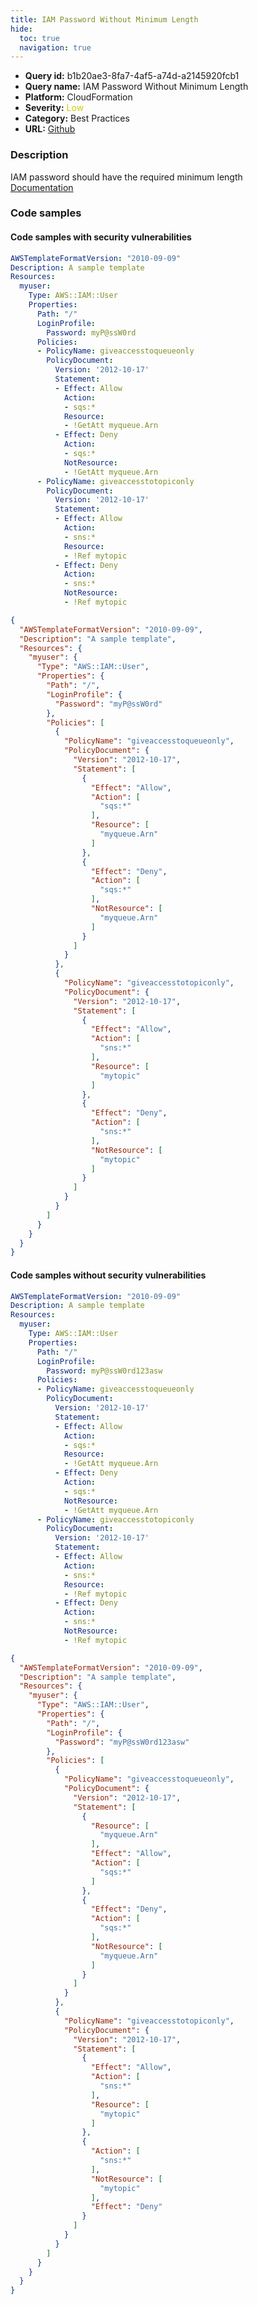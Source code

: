```yaml
---
title: IAM Password Without Minimum Length
hide:
  toc: true
  navigation: true
---
```


<style>
  .highlight .hll {
    background-color: #ff171742;
  }
  .md-content {
    max-width: 1100px;
    margin: 0 auto;
  }
</style>

-   **Query id:** b1b20ae3-8fa7-4af5-a74d-a2145920fcb1
-   **Query name:** IAM Password Without Minimum Length
-   **Platform:** CloudFormation
-   **Severity:** <span style="color:#CC0">Low</span>
-   **Category:** Best Practices
-   **URL:** [Github](https://github.com/Checkmarx/kics/tree/master/assets/queries/cloudFormation/aws/iam_password_without_minimum_length)

### Description
IAM password should have the required minimum length<br>
[Documentation](https://docs.aws.amazon.com/AWSCloudFormation/latest/UserGuide/quickref-iam.html#scenario-iam-user)

### Code samples
#### Code samples with security vulnerabilities
```yaml title="Positive test num. 1 - yaml file" hl_lines="9"
AWSTemplateFormatVersion: "2010-09-09"
Description: A sample template
Resources:
  myuser:
    Type: AWS::IAM::User
    Properties:
      Path: "/"
      LoginProfile:
        Password: myP@ssW0rd
      Policies:
      - PolicyName: giveaccesstoqueueonly
        PolicyDocument:
          Version: '2012-10-17'
          Statement:
          - Effect: Allow
            Action:
            - sqs:*
            Resource:
            - !GetAtt myqueue.Arn
          - Effect: Deny
            Action:
            - sqs:*
            NotResource:
            - !GetAtt myqueue.Arn
      - PolicyName: giveaccesstotopiconly
        PolicyDocument:
          Version: '2012-10-17'
          Statement:
          - Effect: Allow
            Action:
            - sns:*
            Resource:
            - !Ref mytopic
          - Effect: Deny
            Action:
            - sns:*
            NotResource:
            - !Ref mytopic
```
```json title="Positive test num. 2 - json file" hl_lines="10"
{
  "AWSTemplateFormatVersion": "2010-09-09",
  "Description": "A sample template",
  "Resources": {
    "myuser": {
      "Type": "AWS::IAM::User",
      "Properties": {
        "Path": "/",
        "LoginProfile": {
          "Password": "myP@ssW0rd"
        },
        "Policies": [
          {
            "PolicyName": "giveaccesstoqueueonly",
            "PolicyDocument": {
              "Version": "2012-10-17",
              "Statement": [
                {
                  "Effect": "Allow",
                  "Action": [
                    "sqs:*"
                  ],
                  "Resource": [
                    "myqueue.Arn"
                  ]
                },
                {
                  "Effect": "Deny",
                  "Action": [
                    "sqs:*"
                  ],
                  "NotResource": [
                    "myqueue.Arn"
                  ]
                }
              ]
            }
          },
          {
            "PolicyName": "giveaccesstotopiconly",
            "PolicyDocument": {
              "Version": "2012-10-17",
              "Statement": [
                {
                  "Effect": "Allow",
                  "Action": [
                    "sns:*"
                  ],
                  "Resource": [
                    "mytopic"
                  ]
                },
                {
                  "Effect": "Deny",
                  "Action": [
                    "sns:*"
                  ],
                  "NotResource": [
                    "mytopic"
                  ]
                }
              ]
            }
          }
        ]
      }
    }
  }
}

```


#### Code samples without security vulnerabilities
```yaml title="Negative test num. 1 - yaml file"
AWSTemplateFormatVersion: "2010-09-09"
Description: A sample template
Resources:
  myuser:
    Type: AWS::IAM::User
    Properties:
      Path: "/"
      LoginProfile:
        Password: myP@ssW0rd123asw
      Policies:
      - PolicyName: giveaccesstoqueueonly
        PolicyDocument:
          Version: '2012-10-17'
          Statement:
          - Effect: Allow
            Action:
            - sqs:*
            Resource:
            - !GetAtt myqueue.Arn
          - Effect: Deny
            Action:
            - sqs:*
            NotResource:
            - !GetAtt myqueue.Arn
      - PolicyName: giveaccesstotopiconly
        PolicyDocument:
          Version: '2012-10-17'
          Statement:
          - Effect: Allow
            Action:
            - sns:*
            Resource:
            - !Ref mytopic
          - Effect: Deny
            Action:
            - sns:*
            NotResource:
            - !Ref mytopic
```
```json title="Negative test num. 2 - json file"
{
  "AWSTemplateFormatVersion": "2010-09-09",
  "Description": "A sample template",
  "Resources": {
    "myuser": {
      "Type": "AWS::IAM::User",
      "Properties": {
        "Path": "/",
        "LoginProfile": {
          "Password": "myP@ssW0rd123asw"
        },
        "Policies": [
          {
            "PolicyName": "giveaccesstoqueueonly",
            "PolicyDocument": {
              "Version": "2012-10-17",
              "Statement": [
                {
                  "Resource": [
                    "myqueue.Arn"
                  ],
                  "Effect": "Allow",
                  "Action": [
                    "sqs:*"
                  ]
                },
                {
                  "Effect": "Deny",
                  "Action": [
                    "sqs:*"
                  ],
                  "NotResource": [
                    "myqueue.Arn"
                  ]
                }
              ]
            }
          },
          {
            "PolicyName": "giveaccesstotopiconly",
            "PolicyDocument": {
              "Version": "2012-10-17",
              "Statement": [
                {
                  "Effect": "Allow",
                  "Action": [
                    "sns:*"
                  ],
                  "Resource": [
                    "mytopic"
                  ]
                },
                {
                  "Action": [
                    "sns:*"
                  ],
                  "NotResource": [
                    "mytopic"
                  ],
                  "Effect": "Deny"
                }
              ]
            }
          }
        ]
      }
    }
  }
}

```
